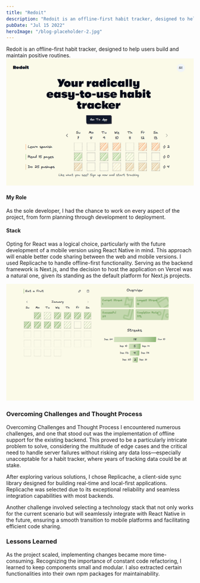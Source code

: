```yaml
---
title: "Redoit"
description: "Redoit is an offline-first habit tracker, designed to help users build and maintain positive routines."
pubDate: "Jul 15 2022"
heroImage: "/blog-placeholder-2.jpg"
---
```


Redoit is an offline-first habit tracker, designed to help users build and maintain positive routines.
![](../../assets/images/redoit-project/redoit-ss-01.png)
#### My Role
As the sole developer, I had the chance to work on every aspect of the project, from form planning through development to deployment.

#### Stack

<!-- Choosing React made the most sense, considering the upcoming development of a mobile version using React Native. This approach will enable better code sharing between both versions. I used Replicache to handle offline-first functionality. Next.js serves as the backend framework, and the decision to host the app on Vercel was natural, given its status as the default platform for Next.js projects.
Hosting the app on Vercel was a natural decision, given its status as the default platform for Next.js projects.  -->

Opting for React was a logical choice, particularly with the future development of a mobile version using React Native in mind. This approach will enable better code sharing between the web and mobile versions. I used Replicache to handle offline-first functionality. Serving as the backend framework is Next.js, and the decision to host the application on Vercel was a natural one, given its standing as the default platform for Next.js projects.

![](../../assets/images/redoit-project/redoit-ss-02.png)

### Overcoming Challenges and Thought Process
Overcoming Challenges and Thought Process
I encountered numerous challenges, and one that stood out was the implementation of offline support for the existing backend. This proved to be a particularly intricate problem to solve, considering the multitude of edge cases and the critical need to handle server failures without risking any data loss—especially unacceptable for a habit tracker, where years of tracking data could be at stake.

After exploring various solutions, I chose Replicache, a client-side sync library designed for building real-time and local-first applications. Replicache was selected due to its exceptional reliability and seamless integration capabilities with most backends.

Another challenge involved selecting a technology stack that not only works for the current scenario but will seamlessly integrate with React Native in the future, ensuring a smooth transition to mobile platforms and facilitating efficient code sharing.
<!-- 
As the project scaled, implementing changes became more time-consuming. Recognizing the importance of constant code refactoring, I learned to keep components small and modular. I also extracted certain functionalities into their own npm packages for maintainability. -->


### Lessons Learned

As the project scaled, implementing changes became more time-consuming. Recognizing the importance of constant code refactoring, I learned to keep components small and modular. I also extracted certain functionalities into their own npm packages for maintainability.


